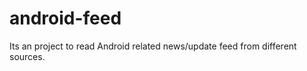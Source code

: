 android-feed
============

Its an project to read Android related news/update feed from different sources.
